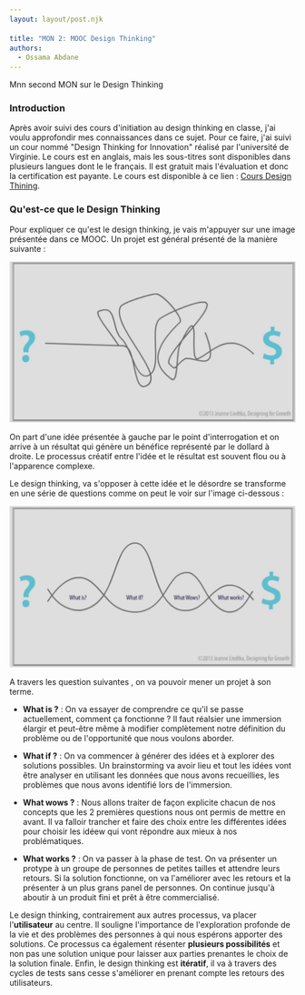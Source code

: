 ```yaml
---
layout: layout/post.njk

title: "MON 2: MOOC Design Thinking"
authors:
  - Ossama Abdane
---
```

<!-- début résumé -->
Mnn second MON sur le Design Thinking
<!-- fin résumé -->


### Introduction 

Après avoir suivi des cours d'initiation au design thinking en classe, j'ai voulu approfondir mes connaissances dans ce sujet. Pour ce faire, j'ai suivi un cour nommé "Design Thinking for Innovation" réalisé par l'université de Virginie. Le cours est en anglais, mais les sous-titres sont disponibles dans plusieurs langues dont le le français. Il est gratuit mais l'évaluation et donc la certification est payante. Le cours est disponible à ce lien : [Cours Design Thining](https://fr.coursera.org/learn/uva-darden-design-thinking-innovation#syllabus).

### Qu'est-ce que le Design Thinking 

Pour expliquer ce qu'est le design thinking, je vais m'appuyer sur une image présentée dans ce MOOC. Un projet est général présenté de la manière suivante :

![Optional Text](Image1.png)

On part d'une idée présentée à gauche par le point d'interrogation et on arrive à un résultat qui génère un bénéfice représenté par le dollard à droite. Le processus créatif entre l'idée et le résultat est souvent flou ou à l'apparence complexe. 

Le design thinking, va s'opposer à cette idée et le désordre se transforme en une série de questions comme on peut le voir sur l'image ci-dessous : 

![Optional Text](Image2.png)

A travers les question suivantes , on va pouvoir mener un projet à son terme. 

- **What is ?** : On va essayer de comprendre ce qu'il se passe actuellement, comment ça fonctionne ? Il faut réalsier une immersion élargir et peut-être même à modifier complètement notre définition du problème ou de l'opportunité que nous voulons aborder.

- **What if ?** : On va commencer à générer des idées et à explorer des solutions possibles. Un brainstorming va avoir lieu et tout les idées vont être analyser en utilisant les données que nous avons recueillies, les problèmes que nous avons identifié lors de l'immersion.  

- **What wows ?** : Nous allons traiter de façon explicite chacun de nos concepts que les 2 premières questions nous ont permis de mettre en avant. Il va falloir trancher et faire des choix entre les différentes idées pour choisir les idéew qui vont répondre aux mieux à nos problématiques.

- **What works ?** : On va passer à la phase de test. On va présenter un protype à un groupe de personnes de petites tailles et attendre leurs retours. Si la solution fonctionne, on va l'améliorer avec les retours et la présenter à un plus grans panel de personnes. On continue jusqu'à aboutir à un produit fini et prêt à être commercialisé.

Le design thinking, contrairement aux autres processus, va placer l'**utilisateur** au centre. Il souligne l'importance de l'exploration profonde de la vie et des problèmes des personnes à qui nous espérons apporter des solutions. 
Ce processus ca également résenter **plusieurs possibilités** et non pas une solution unique pour laisser aux parties prenantes le choix de la solution finale. 
Enfin, le design thinking est **itératif**, il va à travers des cycles de tests sans cesse s'améliorer en prenant compte les retours des utilisateurs. 
